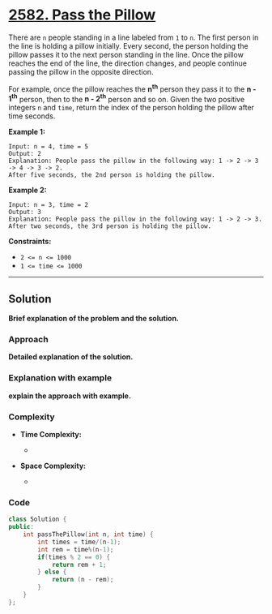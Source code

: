 
# [2582. Pass the Pillow]([problem-link](https://leetcode.com/problems/pass-the-pillow/description))

There are `n` people standing in a line labeled from `1` to `n`. The first person in the line is holding a pillow initially. Every second, the person holding the pillow passes it to the next person standing in the line.
Once the pillow reaches the end of the line, the direction changes, and people continue passing the pillow in the opposite direction.

For example, once the pillow reaches the **n<sup>th</sup>** person they pass it to the **n - 1<sup>th</sup>** person, then to the **n - 2<sup>th</sup>** person and so on.
Given the two positive integers `n` and `time`, return the index of the person holding the pillow after time seconds.

**Example 1:**

    Input: n = 4, time = 5
    Output: 2
    Explanation: People pass the pillow in the following way: 1 -> 2 -> 3 -> 4 -> 3 -> 2.
    After five seconds, the 2nd person is holding the pillow.

**Example 2:**

    Input: n = 3, time = 2
    Output: 3
    Explanation: People pass the pillow in the following way: 1 -> 2 -> 3.
    After two seconds, the 3rd person is holding the pillow.
 

**Constraints:**

- `2 <= n <= 1000`
- `1 <= time <= 1000`

---

## Solution

**Brief explanation of the problem and the solution.**

### Approach

**Detailed explanation of the solution.**

### Explanation with example

**explain the approach with example.**

### Complexity

- **Time Complexity:**

    - 

- **Space Complexity:**

    - 

### Code

```cpp
class Solution {
public:
    int passThePillow(int n, int time) {
        int times = time/(n-1);
        int rem = time%(n-1);
        if(times % 2 == 0) {
            return rem + 1;
        } else {
            return (n - rem);
        }
    }
};
```
